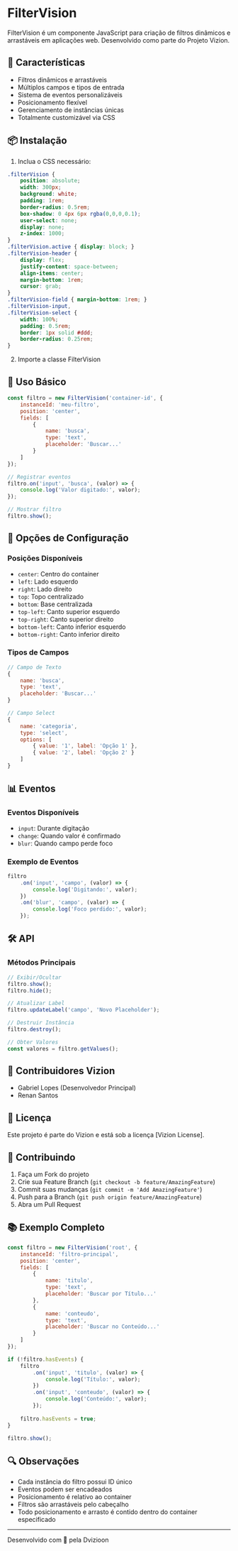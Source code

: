 # FilterVision

FilterVision é um componente JavaScript para criação de filtros dinâmicos e arrastáveis em aplicações web. Desenvolvido como parte do Projeto Vizion.

## 🚀 Características

- Filtros dinâmicos e arrastáveis
- Múltiplos campos e tipos de entrada
- Sistema de eventos personalizáveis
- Posicionamento flexível
- Gerenciamento de instâncias únicas
- Totalmente customizável via CSS

## 📦 Instalação

1. Inclua o CSS necessário:
```css
.filterVision {
    position: absolute;
    width: 300px;
    background: white;
    padding: 1rem;
    border-radius: 0.5rem;
    box-shadow: 0 4px 6px rgba(0,0,0,0.1);
    user-select: none;
    display: none;
    z-index: 1000;
}
.filterVision.active { display: block; }
.filterVision-header {
    display: flex;
    justify-content: space-between;
    align-items: center;
    margin-bottom: 1rem;
    cursor: grab;
}
.filterVision-field { margin-bottom: 1rem; }
.filterVision-input,
.filterVision-select {
    width: 100%;
    padding: 0.5rem;
    border: 1px solid #ddd;
    border-radius: 0.25rem;
}
```

2. Importe a classe FilterVision

## 🔨 Uso Básico

```javascript
const filtro = new FilterVision('container-id', {
    instanceId: 'meu-filtro',
    position: 'center',
    fields: [
        {
            name: 'busca',
            type: 'text',
            placeholder: 'Buscar...'
        }
    ]
});

// Registrar eventos
filtro.on('input', 'busca', (valor) => {
    console.log('Valor digitado:', valor);
});

// Mostrar filtro
filtro.show();
```

## 🎯 Opções de Configuração

### Posições Disponíveis
- `center`: Centro do container
- `left`: Lado esquerdo
- `right`: Lado direito
- `top`: Topo centralizado
- `bottom`: Base centralizada
- `top-left`: Canto superior esquerdo
- `top-right`: Canto superior direito
- `bottom-left`: Canto inferior esquerdo
- `bottom-right`: Canto inferior direito

### Tipos de Campos
```javascript
// Campo de Texto
{
    name: 'busca',
    type: 'text',
    placeholder: 'Buscar...'
}

// Campo Select
{
    name: 'categoria',
    type: 'select',
    options: [
        { value: '1', label: 'Opção 1' },
        { value: '2', label: 'Opção 2' }
    ]
}
```

## 📊 Eventos

### Eventos Disponíveis
- `input`: Durante digitação
- `change`: Quando valor é confirmado
- `blur`: Quando campo perde foco

### Exemplo de Eventos
```javascript
filtro
    .on('input', 'campo', (valor) => {
        console.log('Digitando:', valor);
    })
    .on('blur', 'campo', (valor) => {
        console.log('Foco perdido:', valor);
    });
```

## 🛠️ API

### Métodos Principais
```javascript
// Exibir/Ocultar
filtro.show();
filtro.hide();

// Atualizar Label
filtro.updateLabel('campo', 'Novo Placeholder');

// Destruir Instância
filtro.destroy();

// Obter Valores
const valores = filtro.getValues();
```

## 👥 Contribuidores Vizion

- Gabriel Lopes (Desenvolvedor Principal)
- Renan Santos

## 📄 Licença

Este projeto é parte do Vizion e está sob a licença [Vizion License].

## 🤝 Contribuindo

1. Faça um Fork do projeto
2. Crie sua Feature Branch (`git checkout -b feature/AmazingFeature`)
3. Commit suas mudanças (`git commit -m 'Add AmazingFeature'`)
4. Push para a Branch (`git push origin feature/AmazingFeature`)
5. Abra um Pull Request

## 📚 Exemplo Completo

```javascript
const filtro = new FilterVision('root', {
    instanceId: 'filtro-principal',
    position: 'center',
    fields: [
        {
            name: 'titulo',
            type: 'text',
            placeholder: 'Buscar por Título...'
        },
        {
            name: 'conteudo',
            type: 'text',
            placeholder: 'Buscar no Conteúdo...'
        }
    ]
});

if (!filtro.hasEvents) {
    filtro
        .on('input', 'titulo', (valor) => {
            console.log('Título:', valor);
        })
        .on('input', 'conteudo', (valor) => {
            console.log('Conteúdo:', valor);
        });
    
    filtro.hasEvents = true;
}

filtro.show();
```

## 🔍 Observações
- Cada instância do filtro possui ID único
- Eventos podem ser encadeados
- Posicionamento é relativo ao container
- Filtros são arrastáveis pelo cabeçalho
- Todo posicionamento e arrasto é contido dentro do container especificado

---
Desenvolvido com 💙 pela  Dvizioon